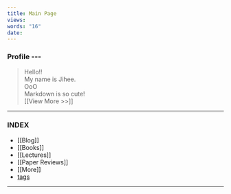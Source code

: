 ```yaml
---
title: Main Page
views: 
words: "16"
date:
---
```

### Profile ---
> Hello!! </br>
My name is Jihee. </br>
OoO</br>
Markdown is so cute! </br>
[[View More >>]]


---

### INDEX
- [[Blog]]
- [[Books]]
- [[Lectures]]
- [[Paper Reviews]]
- [[More]]
- [tags](https://jihee.pages.dev/tags/)

---
